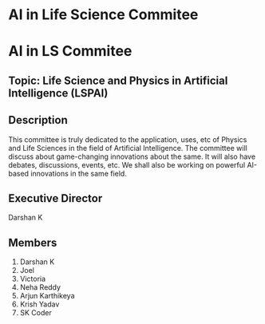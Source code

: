 # AI in Life Science Commitee

# AI in LS Commitee

## Topic: Life Science and Physics in Artificial Intelligence (LSPAI)

## Description
This committee is truly dedicated to the application, uses, etc of Physics and Life Sciences in the field of Artificial Intelligence. The committee will discuss about game-changing innovations about the same. It will also have debates, discussions, events, etc. We shall also be working on powerful AI-based innovations in the same field.

## Executive Director
Darshan K

## Members
1. Darshan K 
2. Joel
3. Victoria
4. Neha Reddy
5. Arjun Karthikeya
6. Krish Yadav
7. SK Coder
